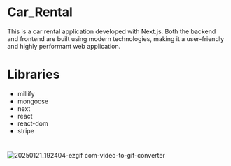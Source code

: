 # Car_Rental
This is a car rental application developed with Next.js. Both the backend and frontend are built using modern technologies, making it a user-friendly and highly performant web application.

# Libraries
- millify
- mongoose
- next
- react
- react-dom
- stripe
#
![20250121_192404-ezgif com-video-to-gif-converter](https://github.com/user-attachments/assets/ff5eb201-eb2c-4dec-94ab-f557c1e98d1d)
